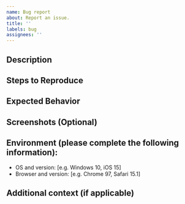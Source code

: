 ```yaml
---
name: Bug report
about: Report an issue.
title: ''
labels: bug
assignees: ''
---
```


## Description

## Steps to Reproduce

## Expected Behavior

## Screenshots (Optional)

## Environment (please complete the following information):

- OS and version: [e.g. Windows 10, iOS 15]
- Browser and version: [e.g. Chrome 97, Safari 15.1]

## Additional context (if applicable)
